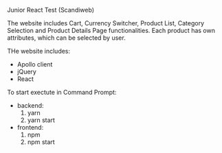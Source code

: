 Junior React Test (Scandiweb)  
  
 The website includes Cart, Currency Switcher, Product List, Category Selection and Product Details Page functionalities. Each product has own attributes, which can be selected by user.  
  
 THe website includes:   
   - Apollo client  
   - jQuery  
   - React  
      
 To start exectute in Command Prompt:  
  - backend:  
     1. yarn  
     2. yarn start  
  - frontend:  
     1. npm   
     2. npm start  